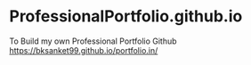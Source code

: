 # ProfessionalPortfolio.github.io
To Build my own Professional Portfolio Github
https://bksanket99.github.io/portfolio.in/
